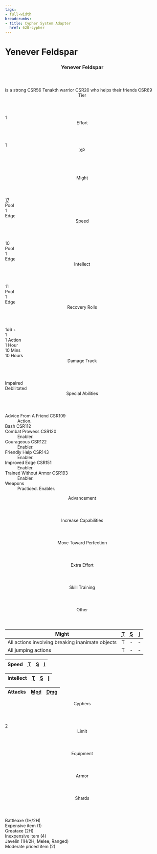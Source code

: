 ```yaml
---
tags:
- full-width
breadcrumbs:
- title: Cypher System Adapter
  href: 620-cypher
---
```


<!-- +template book iaso cypher-pc-stats character="Yenever Feldspar" -->

<h1>Yenever Feldspar</h1>
<div class="block cypher-pc-stat-block col-span-all">
	<article>
		<header class="name">
			<h3 class="title"><span class="word" markdown="1">
Yenever
</span> <span class="word" markdown="1">
Feldspar
</span></h3>
		</header>
		<div class="summary">
			<span class="summary-is-a">is a</span>
			<span class="summary-descriptor"
				><span class="ref-title">strong</span> <span class="ref-book-page"><span class="ref-book">CSR</span><span class="ref-page">56</span></span></span
			>
			<span class="summary-type"
				><span class="ref-title">Tenakth warrior</span> <span class="ref-book-page"><span class="ref-book">CSR</span><span class="ref-page">20</span></span></span
			>
			<span class="summary-who">who</span>
			<span class="summary-focus"
				><span class="ref-title">helps their friends</span> <span class="ref-book-page"><span class="ref-book">CSR</span><span class="ref-page">69</span></span></span
			>
		</div>
		<section class="tier block">
			<header class="label">Tier</header>
			<div class="value">1</div>
		</section>
		<section class="effort block">
			<header class="label">Effort</header>
			<div class="value">1</div>
		</section>
		<section class="xp block">
			<header class="label">XP</header>
			<div class="value">&nbsp;</div>
		</section>
		<section class="stats block">
			<div class="stat might">
				<header class="label">Might</header>
				<div class="pool value"><abbr title="Base 13, +4 from Strong (CSR 56)">17</abbr></div>
				<div class="pool legend">Pool</div>
				<div class="edge value">1</div>
				<div class="edge legend">Edge</div>
			</div>
			<div class="stat speed">
				<header class="label">Speed</header>
				<div class="pool value">10</div>
				<div class="pool legend">Pool</div>
				<div class="edge value">1</div>
				<div class="edge legend">Edge</div>
			</div>
			<div class="stat intellect">
				<header class="label">Intellect</header>
				<div class="pool value">11</div>
				<div class="pool legend">Pool</div>
				<div class="edge value">1</div>
				<div class="edge legend">Edge</div>
			</div>
		</section>
		<section class="recovery block">
			<div class="rolls">
				<header class="label">Recovery Rolls</header>
				<div class="plus">
					<div class="label">1d6 +</div>
					<div class="value">1</div>
				</div>
				<div class="action">1 Action</div>
				<div class="hour">1 Hour</div>
				<div class="minutes">10 Mins</div>
				<div class="hours">10 Hours</div>
			</div>
			<div class="damage-track">
				<header class="label">Damage Track</header>
				<div class="impaired">Impaired</div>
				<div class="debilitated">Debilitated</div>
			</div>
		</section>
		<section class="special-abilities block">
			<header class="label">Special Abilities</header>
			<dl>
				<div class="detailed">
					<dt>
						<span class=""
							><span class="ref-title">Advice From A Friend</span> <span class="ref-book-page"><span class="ref-book">CSR</span><span class="ref-page">109</span></span></span
						>
					</dt>
					<dd><span class="action">Action.</span></dd>
				</div>
				<div class="detailed">
					<dt>
						<span class=""
							><span class="ref-title">Bash</span> <span class="ref-book-page"><span class="ref-book">CSR</span><span class="ref-page">112</span></span></span
						>
					</dt>
				</div>
				<div class="detailed">
					<dt>
						<span class=""
							><span class="ref-title">Combat Prowess</span> <span class="ref-book-page"><span class="ref-book">CSR</span><span class="ref-page">120</span></span></span
						>
					</dt>
					<dd><span class="enabler">Enabler.</span></dd>
				</div>
				<div class="detailed">
					<dt>
						<span class=""
							><span class="ref-title">Courageous</span> <span class="ref-book-page"><span class="ref-book">CSR</span><span class="ref-page">122</span></span></span
						>
					</dt>
					<dd><span class="enabler">Enabler.</span></dd>
				</div>
				<div class="detailed">
					<dt>
						<span class=""
							><span class="ref-title">Friendly Help</span> <span class="ref-book-page"><span class="ref-book">CSR</span><span class="ref-page">143</span></span></span
						>
					</dt>
					<dd><span class="enabler">Enabler.</span></dd>
				</div>
				<div class="detailed">
					<dt>
						<span class=""
							><span class="ref-title">Improved Edge</span> <span class="ref-book-page"><span class="ref-book">CSR</span><span class="ref-page">151</span></span></span
						>
					</dt>
					<dd><span class="enabler">Enabler.</span></dd>
				</div>
				<div class="detailed">
					<dt>
						<span class=""
							><span class="ref-title">Trained Without Armor</span> <span class="ref-book-page"><span class="ref-book">CSR</span><span class="ref-page">193</span></span></span
						>
					</dt>
					<dd><span class="enabler">Enabler.</span></dd>
				</div>
				<div class="detailed">
					<dt>
						<span class=""><span class="ref-title">Weapons</span> </span>
					</dt>
					<dd><span class="familiarity">Practiced.</span> <span class="enabler">Enabler.</span></dd>
				</div>
			</dl>
		</section>
		<section class="advancement block">
			<header class="label">Advancement</header>
			<div class="increase-capabilities"><header class="legend">Increase Capabilities</header></div>
			<div class="move-toward-perfection"><header class="legend">Move Toward Perfection</header></div>
			<div class="extra-effort"><header class="legend">Extra Effort</header></div>
			<div class="skill-training"><header class="legend">Skill Training</header></div>
			<div class="other"><header class="legend">Other</header></div>
		</section>
		<section class="block skills might">
			<table>
				<thead class="label">
					<tr>
						<th class="skill-stat">Might</th>
						<th><abbr title="Trained">T</abbr></th>
						<th><abbr title="Specialized">S</abbr></th>
						<th><abbr title="Inability">I</abbr></th>
					</tr>
				</thead>
				<tbody>
					<tr>
						<td class="title">All actions involving breaking inanimate objects</td>
						<td class="trained yes">T</td>
						<td class="specialized no">-</td>
						<td class="inability no">-</td>
					</tr>
					<tr>
						<td class="title">All jumping actions</td>
						<td class="trained yes">T</td>
						<td class="specialized no">-</td>
						<td class="inability no">-</td>
					</tr>
				</tbody>
			</table>
		</section>
		<section class="block skills speed">
			<table>
				<thead class="label">
					<tr>
						<th class="skill-stat">Speed</th>
						<th><abbr title="Trained">T</abbr></th>
						<th><abbr title="Specialized">S</abbr></th>
						<th><abbr title="Inability">I</abbr></th>
					</tr>
				</thead>
				<tbody></tbody>
			</table>
		</section>
		<section class="block skills intellect">
			<table>
				<thead class="label">
					<tr>
						<th class="skill-stat">Intellect</th>
						<th><abbr title="Trained">T</abbr></th>
						<th><abbr title="Specialized">S</abbr></th>
						<th><abbr title="Inability">I</abbr></th>
					</tr>
				</thead>
				<tbody></tbody>
			</table>
		</section>
		<section class="attacks block">
			<table>
				<thead class="label">
					<tr>
						<th class="attacks-list">Attacks</th>
						<th><abbr title="Modifier">Mod</abbr></th>
						<th><abbr title="Damage">Dmg</abbr></th>
					</tr>
				</thead>
				<tbody></tbody>
			</table>
		</section>
		<section class="cyphers block">
			<header class="label">Cyphers</header>
			<dl class="cyphers-list"></dl>
			<div class="limit">
				<div class="value">2</div>
				<header class="legend">Limit</header>
			</div>
		</section>
		<section class="equipment block">
			<header class="label">Equipment</header>
			<div class="armor">
				<div class="value"></div>
				<header class="legend">Armor</header>
			</div>
			<div class="currency">
				<div class="value"></div>
				<header class="legend">Shards</header>
			</div>
			<dl class="equipment-list">
				<div class="detailed">
					<dt>Battleaxe (1H/2H)</dt>
					<dd></dd>
				</div>
				<div class="detailed">
					<dt>Expensive item (1)</dt>
					<dd></dd>
				</div>
				<div class="detailed">
					<dt>Greataxe (2H)</dt>
					<dd></dd>
				</div>
				<div class="detailed">
					<dt>Inexpensive item (4)</dt>
					<dd></dd>
				</div>
				<div class="detailed">
					<dt>Javelin (1H/2H, Melee, Ranged)</dt>
					<dd></dd>
				</div>
				<div class="detailed">
					<dt>Moderate priced item (2)</dt>
					<dd></dd>
				</div>
			</dl>
		</section>
	</article>
</div>

<!-- -template book iaso cypher-pc-stats -->

